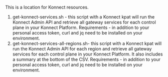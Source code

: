 This is a location for Konnect resources.

1. get-konnect-services.sh - this script with a Konnect kpat will run the Konnect Admin API and retrieve all gateway services for each control plane in your Konnect Platform.
 Requirements - in addition to your personal access token, curl and jq need to be installed on your environment.
2. get-konnect-services-all-regions.sh- this script with a Konnect kpat will run the Konnect Admin API for each region and retrieve all gateway services for each control plane in your Konnect Platform. It also includes a summary at the bottom of the CSV.
 Requirements - in addition to your personal access token, curl and jq need to be installed on your environment.

